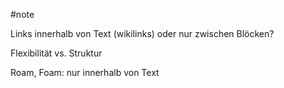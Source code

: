 #note 

Links innerhalb von Text (wikilinks) oder nur zwischen Blöcken?

Flexibilität vs. Struktur

Roam, Foam: nur innerhalb von Text